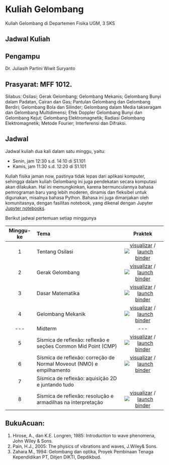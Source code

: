 # Kuliah Gelombang
Kuliah Gelombang di Departemen Fisika UGM, 3 SKS
## Jadwal Kuliah

## Pengampu
Dr. Juliasih Partini
Wiwit Suryanto

## Prasyarat: MFF 1012.
Silabus: Osilasi; Gerak Gelombang; Gelombang Mekanis; Gelombang Bunyi dalam Padatan, Cairan dan Gas; Pantulan Gelombang dan Gelombang Berdiri; Gelombang Bola dan Silinder; Gelombang dalam Media takseragam dan Gelombang Multidimensi; Efek Doppler Gelombang Bunyi dan Gelombang Kejut; Gelombang Elektromagnetik; Radiasi Gelombang Elektromagnetik; Metode Fourier; Interferensi dan Difraksi.

## Jadwal

Jadwal kuliah dua kali dalam satu minggu, yaitu:
- Senin, jam 12:30 s.d. 14:10 di S1.101
- Kamis, jam 11:30 s.d. 12:20 di S1.101

Kuliah fisika jaman now, pastinya tidak lepas dari aplikasi komputer, sehingga dalam kuliah Gelombang ini juga pendekatan secara komputasi akan dilakukan. Hal ini memungkinkan, karena bermunculannya bahasa pemrograman baru yang lebih moderen, dinamis dan fleksibel untuk digunakan, misalnya bahasa Python. Bahasa ini juga dimanjakan oleh komunitasnya, dengan fasilitas notebook, yang dikenal dengan Jupyter [Jupyter notebooks](http://jupyter.org/).

Berikut jadwal pertemuan setiap minggunya

| Minggu-ke | Tema                                 | Praktek |
|:------:|:-------------------------------------|:-------:|
| 1     | Tentang Osilasi | [visualizar](http://nbviewer.ipython.org/github/leouieda/geofisica2/blob/master/notebooks/1-ondas-sismicas.ipynb) / [![launch binder](https://mybinder.org/badge.svg)](https://mybinder.org/v2/gh/leouieda/geofisica2/master?filepath=notebooks%2F1-ondas-sismicas.ipynb) |
| 2     | Gerak Gelombang | [visualizar](http://nbviewer.ipython.org/github/leouieda/geofisica2/blob/master/notebooks/2-reflexao-refracao.ipynb) / [![launch binder](https://mybinder.org/badge.svg)](https://mybinder.org/v2/gh/leouieda/geofisica2/master?filepath=notebooks%2F2-reflexao-refracao.ipynb) |
| 3     | Dasar Matematika | [visualizar](http://nbviewer.ipython.org/github/leouieda/geofisica2/blob/master/notebooks/3-refracao-critica.ipynb) / [![launch binder](https://mybinder.org/badge.svg)](https://mybinder.org/v2/gh/leouieda/geofisica2/master?filepath=notebooks%2F3-refracao-critica.ipynb) |
| 4     | Gelombang Mekanik | [visualizar](http://nbviewer.ipython.org/github/leouieda/geofisica2/blob/master/notebooks/4-sismica-refracao.ipynb) / [![launch binder](https://mybinder.org/badge.svg)](https://mybinder.org/v2/gh/leouieda/geofisica2/master?filepath=notebooks%2F4-sismica-refracao.ipynb) |
| ---   | Midterm | --- |
| 5     | Sísmica de reflexão: reflexão e seções Common Mid Point (CMP) | [visualizar](http://nbviewer.ipython.org/github/leouieda/geofisica2/blob/master/notebooks/5-reflexao-cmp.ipynb) / [![launch binder](https://mybinder.org/badge.svg)](https://mybinder.org/v2/gh/leouieda/geofisica2/master?filepath=notebooks%2F5-reflexao-cmp.ipynb) |
| 6     | Sísmica de reflexão: correção de Normal Moveout (NMO) e empilhamento | [visualizar](http://nbviewer.ipython.org/github/leouieda/geofisica2/blob/master/notebooks/6-reflexao-nmo-empilhamento.ipynb) / [![launch binder](https://mybinder.org/badge.svg)](https://mybinder.org/v2/gh/leouieda/geofisica2/master?filepath=notebooks%2F6-reflexao-nmo-empilhamento.ipynb) |
| 7     | Sísmica de reflexão: aquisição 2D e juntando tudo |   |
| 8     | Sísmica de reflexão: resolução e armadilhas na interpretação | [visualizar](http://nbviewer.ipython.org/github/leouieda/geofisica2/blob/master/notebooks/8-reflexao-resolucao.ipynb) / [![launch binder](https://mybinder.org/badge.svg)](https://mybinder.org/v2/gh/leouieda/geofisica2/master?filepath=notebooks%2F8-reflexao-resolucao.ipynb)  |


## BukuAcuan:
1. Hirose, A., dan K.E. Longren, 1985: Introduction to wave phenomena, John Wiley & Sons.
2. Pain, H.J., 2005: The physics of vibrations and waves, J.Wiley& Sons.
3. Zahara M., 1994: Gelombang dan optika, Proyek Pembinaan Tenaga Kependidikan PT, Ditjen DIKTI, Depdikbud.
